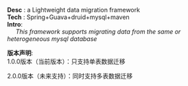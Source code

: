 **Desc** : a Lightweight data migration framework <br/>
**Tech** : Spring+Guava+druid+mysql+maven  <br/>
**Intro**: <br/>
&nbsp;&nbsp;&nbsp;&nbsp;
_This framework supports migrating data from the same or heterogeneous mysql database_
<br/>

**版本声明**: <br/>
  1.0.0版本（当前版本）：只支持单表数据迁移
  <br/>

  2.0.0版本（未来支持）：同时支持多表数据迁移
  <br/>

 
